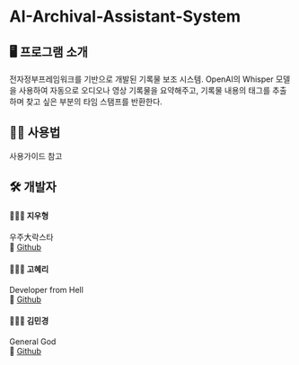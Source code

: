# AI-Archival-Assistant-System

## 🖥️ 프로그램 소개
전자정부프레임워크를 기반으로 개발된 기록물 보조 시스템. 
OpenAI의 Whisper 모델을 사용하여 자동으로 오디오나 영상 기록물을 요약해주고, 기록물 내용의 태그를 추출하며 찾고 싶은 부분의 타임 스탬프를 반환한다.

## 💁🏻 사용법
사용가이드 참고

## 🛠️ 개발자
#### 🧑🏻‍💻 지우형
우주大락스타
<br/>🔗 [Github](https://github.com/Here-Comes-The-Sun)

#### 👩🏻‍💻 고혜리
Developer from Hell
<br/>🔗 [Github](https://github.com/highlyko17)

#### 👩🏻‍💻 김민경
General God
<br/>🔗 [Github](https://github.com/MinkyoungKim-22100090)